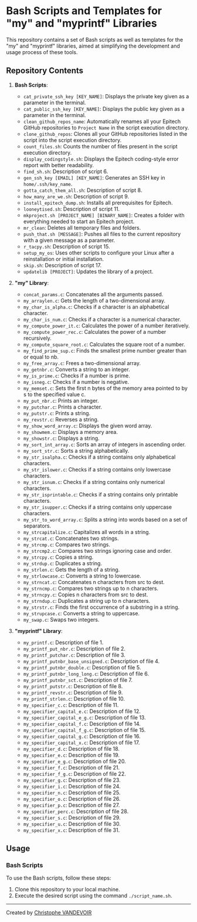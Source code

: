 # Bash Scripts and Templates for "my" and "myprintf" Libraries

This repository contains a set of Bash scripts as well as templates for the "my" and "myprintf" libraries, aimed at simplifying the development and usage process of these tools.

## Repository Contents

1. **Bash Scripts**:
    - `cat_private_ssh_key [KEY_NAME]`: Displays the private key given as a parameter in the terminal.
    - `cat_public_ssh_key [KEY_NAME]`: Displays the public key given as a parameter in the terminal.
    - `clean_github_repos_name`: Automatically renames all your Epitech GitHub repositories to `Project Name` in the script execution directory.
    - `clone_github_repos`: Clones all your GitHub repositories listed in the script into the script execution directory.
    - `count_files.sh`: Counts the number of files present in the script execution directory.
    - `display_codingstyle.sh`: Displays the Epitech coding-style error report with better readability.
    - `find_sh.sh`: Description of script 6.
    - `gen_ssh_key [EMAIL] [KEY_NAME]`: Generates an SSH key in `home/.ssh/key_name`.
    - `gotta_catch_them_all.sh`: Description of script 8.
    - `how_many_are_we.sh`: Description of script 9.
    - `install_epitech_dump.sh`: Installs all prerequisites for Epitech.
    - `looneytised.sh`: Description of script 11.
    - `mkproject.sh [PROJECT_NAME] [BINARY_NAME]`: Creates a folder with everything needed to start an Epitech project.
    - `mr_clean`: Deletes all temporary files and folders.
    - `push_that.sh [MESSAGE]`: Pushes all files to the current repository with a given message as a parameter.
    - `r_tacpy.sh`: Description of script 15.
    - `setup_my_os`: Uses other scripts to configure your Linux after a reinstallation or initial installation.
    - `skip.sh`: Description of script 17.
    - `updatelib [PROJECT]`: Updates the library of a project.

2. **"my" Library**:
    - `concat_params.c`: Concatenates all the arguments passed.
    - `my_arraylen.c`: Gets the length of a two-dimensional array.
    - `my_char_is_alpha.c`: Checks if a character is an alphabetical character.
    - `my_char_is_num.c`: Checks if a character is a numerical character.
    - `my_compute_power_it.c`: Calculates the power of a number iteratively.
    - `my_compute_power_rec.c`: Calculates the power of a number recursively.
    - `my_compute_square_root.c`: Calculates the square root of a number.
    - `my_find_prime_sup.c`: Finds the smallest prime number greater than or equal to nb.
    - `my_free_array.c`: Frees a two-dimensional array.
    - `my_getnbr.c`: Converts a string to an integer.
    - `my_is_prime.c`: Checks if a number is prime.
    - `my_isneg.c`: Checks if a number is negative.
    - `my_memset.c`: Sets the first n bytes of the memory area pointed to by s to the specified value c.
    - `my_put_nbr.c`: Prints an integer.
    - `my_putchar.c`: Prints a character.
    - `my_putstr.c`: Prints a string.
    - `my_revstr.c`: Reverses a string.
    - `my_show_word_array.c`: Displays the given word array.
    - `my_showmem.c`: Displays a memory area.
    - `my_showstr.c`: Displays a string.
    - `my_sort_int_array.c`: Sorts an array of integers in ascending order.
    - `my_sort_str.c`: Sorts a string alphabetically.
    - `my_str_isalpha.c`: Checks if a string contains only alphabetical characters.
    - `my_str_islower.c`: Checks if a string contains only lowercase characters.
    - `my_str_isnum.c`: Checks if a string contains only numerical characters.
    - `my_str_isprintable.c`: Checks if a string contains only printable characters.
    - `my_str_isupper.c`: Checks if a string contains only uppercase characters.
    - `my_str_to_word_array.c`: Splits a string into words based on a set of separators.
    - `my_strcapitalize.c`: Capitalizes all words in a string.
    - `my_strcat.c`: Concatenates two strings.
    - `my_strcmp.c`: Compares two strings.
    - `my_strcmp2.c`: Compares two strings ignoring case and order.
    - `my_strcpy.c`: Copies a string.
    - `my_strdup.c`: Duplicates a string.
    - `my_strlen.c`: Gets the length of a string.
    - `my_strlowcase.c`: Converts a string to lowercase.
    - `my_strncat.c`: Concatenates n characters from src to dest.
    - `my_strncmp.c`: Compares two strings up to n characters.
    - `my_strncpy.c`: Copies n characters from src to dest.
    - `my_strndup.c`: Duplicates a string up to n characters.
    - `my_strstr.c`: Finds the first occurrence of a substring in a string.
    - `my_strupcase.c`: Converts a string to uppercase.
    - `my_swap.c`: Swaps two integers.

3. **"myprintf" Library**:
    - `my_printf.c`: Description of file 1.
    - `my_printf_put_nbr.c`: Description of file 2.
    - `my_printf_putchar.c`: Description of file 3.
    - `my_printf_putnbr_base_unsigned.c`: Description of file 4.
    - `my_printf_putnbr_double.c`: Description of file 5.
    - `my_printf_putnbr_long_long.c`: Description of file 6.
    - `my_printf_putnbr_sct.c`: Description of file 7.
    - `my_printf_putstr.c`: Description of file 8.
    - `my_printf_revstr.c`: Description of file 9.
    - `my_printf_strlen.c`: Description of file 10.
    - `my_specifier_c.c`: Description of file 11.
    - `my_specifier_capital_e.c`: Description of file 12.
    - `my_specifier_capital_e_g.c`: Description of file 13.
    - `my_specifier_capital_f.c`: Description of file 14.
    - `my_specifier_capital_f_g.c`: Description of file 15.
    - `my_specifier_capital_g.c`: Description of file 16.
    - `my_specifier_capital_x.c`: Description of file 17.
    - `my_specifier_d.c`: Description of file 18.
    - `my_specifier_e.c`: Description of file 19.
    - `my_specifier_e_g.c`: Description of file 20.
    - `my_specifier_f.c`: Description of file 21.
    - `my_specifier_f_g.c`: Description of file 22.
    - `my_specifier_g.c`: Description of file 23.
    - `my_specifier_i.c`: Description of file 24.
    - `my_specifier_n.c`: Description of file 25.
    - `my_specifier_o.c`: Description of file 26.
    - `my_specifier_p.c`: Description of file 27.
    - `my_specifier_perc.c`: Description of file 28.
    - `my_specifier_s.c`: Description of file 29.
    - `my_specifier_u.c`: Description of file 30.
    - `my_specifier_x.c`: Description of file 31.

## Usage

### Bash Scripts

To use the Bash scripts, follow these steps:

1. Clone this repository to your local machine.
2. Execute the desired script using the command `./script_name.sh`.

---
Created by [Christophe VANDEVOIR](https://github.com/ItsKarmaOff)
